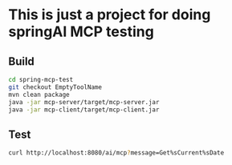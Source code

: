 # This is just a project for doing springAI MCP testing

## Build
```bash
cd spring-mcp-test
git checkout EmptyToolName
mvn clean package
java -jar mcp-server/target/mcp-server.jar
java -jar mcp-client/target/mcp-client.jar
```
## Test
```bash
curl http://localhost:8080/ai/mcp?message=Get%sCurrent%sDate
```